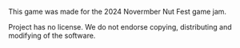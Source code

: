This game was made for the 2024 Novermber Nut Fest game jam.

Project has no license. We do not endorse copying, distributing and modifying of the software.
